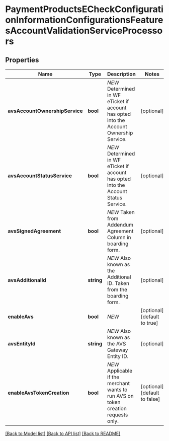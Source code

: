 # PaymentProductsECheckConfigurationInformationConfigurationsFeaturesAccountValidationServiceProcessors

## Properties
Name | Type | Description | Notes
------------ | ------------- | ------------- | -------------
**avsAccountOwnershipService** | **bool** | *NEW* Determined in WF eTicket if account has opted into the Account Ownership Service. | [optional] 
**avsAccountStatusService** | **bool** | *NEW* Determined in WF eTicket if account has opted into the Account Status Service. | [optional] 
**avsSignedAgreement** | **bool** | *NEW* Taken from Addendum Agreement Column in boarding form. | [optional] 
**avsAdditionalId** | **string** | *NEW* Also known as the Additional ID. Taken from the boarding form. | [optional] 
**enableAvs** | **bool** | *NEW* | [optional] [default to true]
**avsEntityId** | **string** | *NEW* Also known as the AVS Gateway Entity ID. | [optional] 
**enableAvsTokenCreation** | **bool** | *NEW* Applicable if the merchant wants to run AVS on token creation requests only. | [optional] [default to false]

[[Back to Model list]](../README.md#documentation-for-models) [[Back to API list]](../README.md#documentation-for-api-endpoints) [[Back to README]](../README.md)


